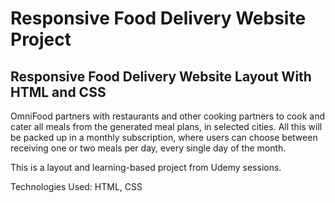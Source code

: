 # Responsive Food Delivery Website Project
<h2> Responsive Food Delivery Website Layout With HTML and CSS</h2>


OmniFood partners with restaurants and other cooking partners to cook and cater all meals from the generated meal plans, in selected cities. All this will be packed up in a monthly subscription, where users can choose between receiving one or two meals per day, every single day of the month.

This is a layout and learning-based project from Udemy sessions.

Technologies Used: HTML, CSS 




